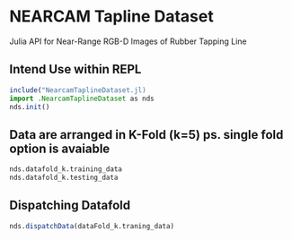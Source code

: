 # NEARCAM Tapline Dataset
 Julia API for Near-Range RGB-D Images of Rubber Tapping Line  

## Intend Use within REPL
```julia
include("NearcamTaplineDataset.jl)
import .NearcamTaplineDataset as nds
nds.init() 
```
## Data are arranged in K-Fold (k=5) ps. single fold option is avaiable
```julia
nds.datafold_k.training_data 
nds.datafold_k.testing_data 
```
## Dispatching Datafold
```julia
nds.dispatchData(dataFold_k.traning_data)
```
